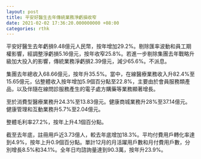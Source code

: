 ```yaml
---
layout: post
title: 平安好醫生去年傳統業務淨虧損收窄
date: 2021-02-02 17:36:20.000000000 +08:00
categories: rthk
---
```


平安好醫生去年虧損9.48億元人民幣，按年增加29.2%。剔除匯率波動和員工期權影響，經調整淨虧損5.16億元，按年收窄25.8%。若進一步剔除集團去年戰略升級加大投入的影響，傳統業務淨虧損2.39億元，減少65.6%。不派息。

集團去年總收入68.66億元，按年升35.5%。當中，在線醫療業務收入升82.4%至15.65億元，佔整體收入按年增加5.9個百分點至22.8%，主要由於會員服務類產品，以及伴隨在線問診服務產生的電子處方購藥等業務顯著增長。

至於消費型醫療業務升24.3%至13.83億元。健康商城業務升28%至37.14億元。健康管理和互動業務升5.7%至2.04億元。

整體毛利率27.2%，按年上升4.1個百分點。

截至去年底，註冊用戶近3.73億人，較去年底增加18.3%。平均付費用戶轉化率達到4.9%，按年上升0.9個百分點。單計12月的月活躍用戶數和月付費用戶數，分別增長8.5%和34.1%。全年日均諮詢量達到90.3萬，按年升23.9%。
